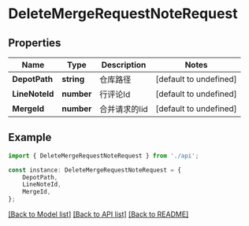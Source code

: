 # DeleteMergeRequestNoteRequest


## Properties

Name | Type | Description | Notes
------------ | ------------- | ------------- | -------------
**DepotPath** | **string** | 仓库路径 | [default to undefined]
**LineNoteId** | **number** | 行评论Id | [default to undefined]
**MergeId** | **number** | 合并请求的Iid | [default to undefined]

## Example

```typescript
import { DeleteMergeRequestNoteRequest } from './api';

const instance: DeleteMergeRequestNoteRequest = {
    DepotPath,
    LineNoteId,
    MergeId,
};
```

[[Back to Model list]](../README.md#documentation-for-models) [[Back to API list]](../README.md#documentation-for-api-endpoints) [[Back to README]](../README.md)
